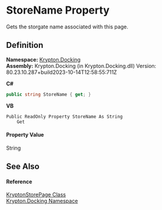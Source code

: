 # StoreName Property


Gets the storgate name associated with this page.



## Definition
**Namespace:** <a href="98399376-cf41-9454-4b4d-4fab2ca20bc7.md">Krypton.Docking</a>  
**Assembly:** Krypton.Docking (in Krypton.Docking.dll) Version: 80.23.10.287+build2023-10-14T12:58:55:711Z

**C#**
``` C#
public string StoreName { get; }
```
**VB**
``` VB
Public ReadOnly Property StoreName As String
	Get
```



#### Property Value
String

## See Also


#### Reference
<a href="b34dcb9b-c11c-2b29-924f-43f27bb6b6e4.md">KryptonStorePage Class</a>  
<a href="98399376-cf41-9454-4b4d-4fab2ca20bc7.md">Krypton.Docking Namespace</a>  
